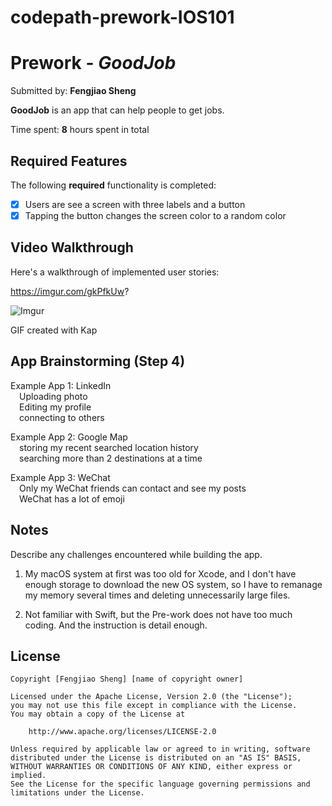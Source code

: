 # codepath-prework-IOS101
# Prework - *GoodJob*

Submitted by: **Fengjiao Sheng**

**GoodJob** is an app that can help people to get jobs.

Time spent: **8** hours spent in total

## Required Features

The following **required** functionality is completed:

- [X] Users are see a screen with three labels and a button
- [X] Tapping the button changes the screen color to a random color
 
## Video Walkthrough

Here's a walkthrough of implemented user stories:

https://imgur.com/gkPfkUw?

<!--![](https://i.imgur.com/gkPfkUw.gifv)-->
![Imgur](https://i.imgur.com/gkPfkUw.gifv)

<!--<img src='https://imgur.com/gkPfkUw' title='Video Walkthrough' width='' alt='Video Walkthrough' />-->

<!-- Replace this with whatever GIF tool you used! -->
GIF created with Kap
<!-- Recommended tools:
[Kap](https://getkap.co/) for macOS
[ScreenToGif](https://www.screentogif.com/) for Windows
[peek](https://github.com/phw/peek) for Linux. -->

## App Brainstorming (Step 4)
Example App 1: LinkedIn
<br>&emsp;Uploading photo
<br>&emsp;Editing my profile
<br>&emsp;connecting to others

Example App 2: Google Map
<br>&emsp;storing my recent searched location history
<br>&emsp;searching more than 2 destinations at a time

Example App 3: WeChat
<br>&emsp;Only my WeChat friends can contact and see my posts
<br>&emsp;WeChat has a lot of emoji


## Notes

Describe any challenges encountered while building the app.
1. My macOS system at first was too old for Xcode, and I don't have enough storage to download the new OS system, so I have to remanage my memory several times and deleting unnecessarily large files.

2. Not familiar with Swift, but the Pre-work does not have too much coding. And the instruction is detail enough.

## License

    Copyright [Fengjiao Sheng] [name of copyright owner]

    Licensed under the Apache License, Version 2.0 (the "License");
    you may not use this file except in compliance with the License.
    You may obtain a copy of the License at

        http://www.apache.org/licenses/LICENSE-2.0

    Unless required by applicable law or agreed to in writing, software
    distributed under the License is distributed on an "AS IS" BASIS,
    WITHOUT WARRANTIES OR CONDITIONS OF ANY KIND, either express or implied.
    See the License for the specific language governing permissions and
    limitations under the License.

